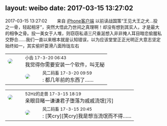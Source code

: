 layout: weibo
date: 2017-03-15 13:27:02
---
<meta name="referrer" content="no-referrer" />

2017-03-15 13:27:02  &nbsp;&nbsp;&nbsp;&nbsp;&nbsp;&nbsp; 来自 <a href="http://app.weibo.com/t/feed/9ksdit" rel="nofollow">iPhone客户端</a>
以前读战国策“王见大王之犬…投之一骨，轻起相牙”，突然大悟此乃世间之真理啊！却没有想到其实人，才是最大的相争之骨。投一美女于人堆，则窃窃私语三尺垂涎想入非非掩人耳目暗恋偷腥私交野合……我们一直以来根本就是认知错误，以为应该堂堂正正光明正大意志坚定始终如一，其实偷奸耍滑八面玲珑左右 ​​​

<table style="width: 100%;">
  <tr>
    <td style="width: 40px;"><img style="border-radius:50%" src="https://tva3.sinaimg.cn/crop.0.0.480.480.50/4d4bc111jw8ejj3t36gwaj20dc0dc769.jpg?KID=imgbed,tva&Expires=1624465739&ssig=IJbgFQNQpF"></td>
    <td colspan="2"><small>小齿 17-3-20 06:43</small><br/>我觉得你需要安装一个软件，叫无秘</td>
  </tr>
  <tr>
    <td/>
    <td style="width: 40px;"><img style="border-radius:50%" src="https://tva3.sinaimg.cn/crop.0.0.639.639.50/6d2a6003jw8f3idy69w2gj20hs0hrt9g.jpg?KID=imgbed,tva&Expires=1624465739&ssig=Lh5676DbNw"></td>
    <td><small>风二码畜 17-3-20 09:59</small><br/>: 都几年前的东西了……</td>
  </tr>
</table>

<table style="width: 100%;">
  <tr>
    <td style="width: 40px;"><img style="border-radius:50%" src="https://tva4.sinaimg.cn/crop.0.0.180.180.50/8beaf773jw1e8qgp5bmzyj2050050aa8.jpg?KID=imgbed,tva&Expires=1624465739&ssig=LFCVIcY15C"></td>
    <td colspan="2"><small>52Hz的走兽 17-3-15 18:19</small><br/>亲眼目睹一谦谦君子堕落为戚戚流氓[污]</td>
  </tr>
  <tr>
    <td/>
    <td style="width: 40px;"><img style="border-radius:50%" src="https://tva3.sinaimg.cn/crop.0.0.639.639.50/6d2a6003jw8f3idy69w2gj20hs0hrt9g.jpg?KID=imgbed,tva&Expires=1624465739&ssig=Lh5676DbNw"></td>
    <td><small>风二码畜 17-3-15 20:45</small><br/>: [笑cry][笑cry]我是想当流氓而不得……</td>
  </tr>
</table>
